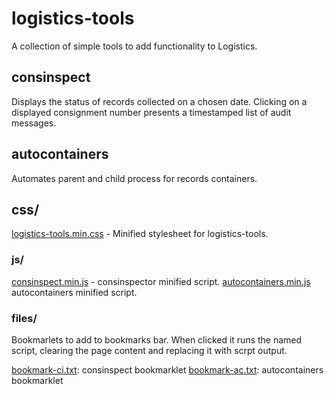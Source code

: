 # logistics-tools

A collection of simple tools to add functionality to Logistics.

## consinspect

Displays the status of records collected on a chosen date. Clicking on a displayed consignment number presents a timestamped list of audit messages.

## autocontainers

Automates parent and child process for records containers.

## css/

[logistics-tools.min.css](css/coninspect.min.css) - Minified stylesheet for logistics-tools.

### js/

[consinspect.min.js](js/consinspect.min.js) - consinspector minified script.
[autocontainers.min.js](js/autocontainers.min.js) autocontainers minified script.

### files/

Bookmarlets to add to bookmarks bar. When clicked it runs the named script, clearing the page content and replacing it with scrpt output.

[bookmark-ci.txt](files/bookmark.txt): consinspect bookmarklet
[bookmark-ac.txt](files/bookmark.txt): autocontainers bookmarklet
